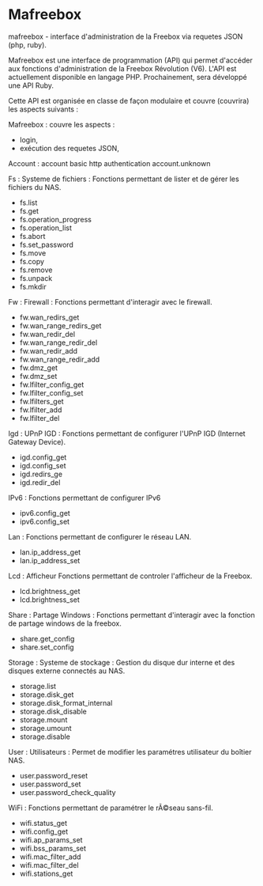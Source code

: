 Mafreebox
=========

mafreebox - interface d'administration de la Freebox via requetes JSON (php, ruby).

Mafreebox est une interface de programmation (API) qui permet d'accéder aux fonctions d'administration de la Freebox Révolution (V6).
L'API est actuellement disponible en langage PHP. Prochainement, sera développé une API Ruby.

Cette API est organisée en classe de façon modulaire et couvre (couvrira) les aspects suivants :

Mafreebox : couvre les aspects :
- login,
- exécution des requetes JSON,

Account : account basic http authentication
    account.unknown

Fs : Systeme de fichiers : Fonctions permettant de lister et de gérer les fichiers du NAS.
- fs.list
- fs.get
- fs.operation_progress
- fs.operation_list
- fs.abort
- fs.set_password
- fs.move
- fs.copy
- fs.remove
- fs.unpack
- fs.mkdir

Fw : Firewall : Fonctions permettant d'interagir avec le firewall.
- fw.wan_redirs_get
- fw.wan_range_redirs_get
- fw.wan_redir_del
- fw.wan_range_redir_del
- fw.wan_redir_add
- fw.wan_range_redir_add
- fw.dmz_get
- fw.dmz_set
- fw.lfilter_config_get
- fw.lfilter_config_set
- fw.lfilters_get
- fw.lfilter_add
- fw.lfilter_del

Igd : UPnP IGD : Fonctions permettant de configurer l'UPnP IGD (Internet Gateway Device).
- igd.config_get
- igd.config_set
- igd.redirs_ge
- igd.redir_del

IPv6 : Fonctions permettant de configurer IPv6
- ipv6.config_get
- ipv6.config_set

Lan : Fonctions permettant de configurer le réseau LAN.
- lan.ip_address_get
- lan.ip_address_set

Lcd : Afficheur Fonctions permettant de controler l'afficheur de la Freebox.
- lcd.brightness_get
- lcd.brightness_set

Share : Partage Windows : Fonctions permettant d'interagir avec la fonction de partage windows de la freebox.
- share.get_config
- share.set_config

Storage : Systeme de stockage : Gestion du disque dur interne et des disques externe connectés au NAS.
- storage.list
- storage.disk_get
- storage.disk_format_internal
- storage.disk_disable
- storage.mount
- storage.umount
- storage.disable

User : Utilisateurs : Permet de modifier les paramétres utilisateur du boîtier NAS.
- user.password_reset
- user.password_set
- user.password_check_quality

WiFi : Fonctions permettant de paramétrer le rÃ©seau sans-fil.
- wifi.status_get
- wifi.config_get
- wifi.ap_params_set
- wifi.bss_params_set
- wifi.mac_filter_add
- wifi.mac_filter_del
- wifi.stations_get

